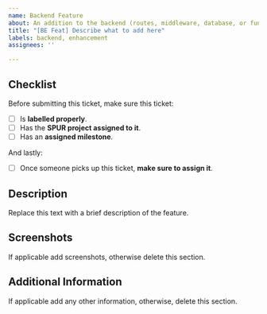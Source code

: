 ```yaml
---
name: Backend Feature
about: An addition to the backend (routes, middleware, database, or funding).
title: "[BE Feat] Describe what to add here"
labels: backend, enhancement
assignees: ''

---
```


## Checklist
Before submitting this ticket, make sure this ticket:
- [ ] Is **labelled properly**.
- [ ] Has the **SPUR project assigned to it**.
- [ ] Has an **assigned milestone**.

And lastly:
- [ ] Once someone picks up this ticket, **make sure to assign it**.

## Description
Replace this text with a brief description of the feature.

## Screenshots
If applicable add screenshots, otherwise delete this section.

## Additional Information
If applicable add any other information, otherwise, delete this section.
